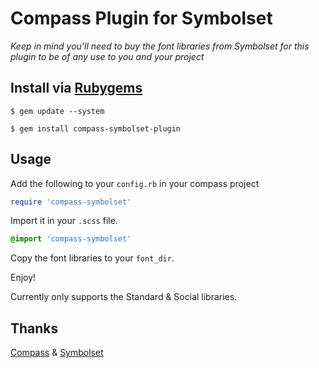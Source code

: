 # Compass Plugin for Symbolset

*Keep in mind you'll need to buy the font libraries from Symbolset for this plugin to be of any use to you and your project*

## Install via [Rubygems](https://rubygems.org/gems/compass-symbolset-plugin)
```
$ gem update --system

$ gem install compass-symbolset-plugin
```

## Usage
Add the following to your `config.rb` in your compass project
```rb
require 'compass-symbolset'
```

Import it in your `.scss` file.
```scss
@import 'compass-symbolset'
```

Copy the font libraries to your `font_dir`.

Enjoy!

Currently only supports the Standard & Social libraries.

## Thanks
[Compass](http://compass-style.org/) & [Symbolset](https://symbolset.com/)
